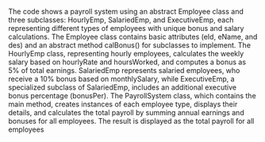 The code shows a payroll system using an abstract Employee class and three subclasses: HourlyEmp, SalariedEmp, and ExecutiveEmp, 
each representing different types of employees with unique bonus and salary calculations.
The Employee class contains basic attributes (eId, eName, and des) and an abstract method calBonus() for subclasses to implement. 
The HourlyEmp class, representing hourly employees, calculates the weekly salary based on hourlyRate and hoursWorked, and computes a bonus as 5% of total earnings.
SalariedEmp represents salaried employees, who receive a 10% bonus based on monthlySalary, while ExecutiveEmp, a specialized subclass of SalariedEmp, includes an additional executive bonus percentage (bonusPer).
The PayrollSystem class, which contains the main method, creates instances of each employee type, displays their details, and calculates the total payroll by summing annual earnings and bonuses for all employees. 
The result is displayed as the total payroll for all employees
